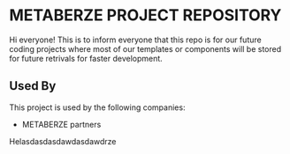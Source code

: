 
# METABERZE PROJECT REPOSITORY

Hi everyone! This is to inform everyone that this repo is for our future coding projects where most of our templates or components will be stored for future retrivals for faster development. 






## Used By

This project is used by the following companies:

- METABERZE partners



Helasdasdasdawdasdawdrze 
